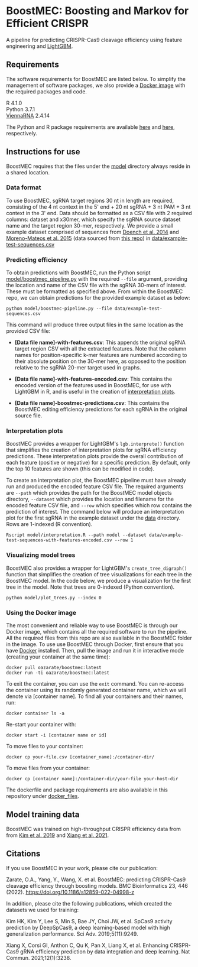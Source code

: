 # BoostMEC: Boosting and Markov for Efficient CRISPR
  
A pipeline for predicting CRISPR-Cas9 cleavage efficiency using feature engineering and [LightGBM](https://lightgbm.readthedocs.io/).

## Requirements
  
The software requirements for BoostMEC are listed below. To simplify the management of software packages, we also provide a [Docker image](#using-the-docker-image) with the required packages and code.

R 4.1.0  
Python 3.7.1  
[ViennaRNA](https://www.tbi.univie.ac.at/RNA/) 2.4.14

The Python and R package requirements are available [here](docker_files/requirements.txt) and [here](docker_files/requirements.r), respectively.

## Instructions for use

BoostMEC requires that the files under the [model](model) directory always reside in a shared location.

### Data format
To use BoostMEC, sgRNA target regions 30 nt in length are required, consisting of the 4 nt context in the 5' end + 20 nt sgRNA + 3 nt PAM + 3 nt context in the 3' end. Data should be formatted as a CSV file with 2 required columns: dataset and x30mer, which specify the sgRNA source dataset name and the target region 30-mer, respectively. We provide a small example dataset comprised of sequences from [Doench et al. 2014](https://www.nature.com/articles/nbt.3026) and [Moreno-Mateos et al. 2015](https://www.nature.com/articles/nmeth.3543) (data sourced from [this repo](https://github.com/maximilianh/crisporPaper)) in [data/example-test-sequences.csv](data/example-test-sequences.csv)

### Predicting efficiency
To obtain predictions with BoostMEC, run the Python script [model/boostmec_pipeline.py](model/boostmec-pipeline.py) with the required `--file` argument, providing the location and name of the CSV file with the sgRNA 30-mers of interest. These must be formatted as specified above. From within the BoostMEC repo, we can obtain predictions for the provided example dataset as below:

```console
python model/boostmec-pipeline.py --file data/example-test-sequences.csv
```
This command will produce three output files in the same location as the provided CSV file:
  
* __\[Data file name\]-with-features.csv__: This appends the original sgRNA target region CSV with all the extracted features. Note that the column names for position-specific k-mer features are numbered according to their absolute position on the 30-mer here, as opposed to the position relative to the sgRNA 20-mer target used in graphs.

* __\[Data file name\]-with-features-encoded.csv__: This contains the encoded version of the features used in BoostMEC, for use with LightGBM in R, and is useful in the creation of [interpretation plots](#interpretation-plots).

* __\[Data file name\]-boostmec-predictions.csv__: This contains the BoostMEC editing efficiency predictions for each sgRNA in the original source file.

### Interpretation plots
  
BoostMEC provides a wrapper for LightGBM's `lgb.interprete()` function that simplifies the creation of interpretation plots for sgRNA efficiency predictions. These interpretation plots provide the overall contribution of each feature (positive or negative) for a specific prediction. By default, only the top 10 features are shown (this can be modified in code).
  
To create an interpretation plot, the BoostMEC pipeline must have already run and produced the encoded feature CSV file. The required arguments are `--path` which provides the path for the BoostMEC model objects directory, `--dataset` which provides the location and filename for the encoded feature CSV file, and `--row` which specifies which row contains the prediction of interest. The command below will produce an interpretation plot for the first sgRNA in the example dataset under the [data](data) directory. Rows are 1-indexed (R convention).

```console
Rscript model/interpretation.R --path model --dataset data/example-test-sequences-with-features-encoded.csv --row 1
```

### Visualizing model trees
  
BoostMEC also provides a wrapper for LightGBM's `create_tree_digraph()` function that simplifies the creation of tree visualizations for each tree in the BoostMEC model. In the code below, we produce a visualization for the first tree in the model. Note that trees are 0-indexed (Python convention).

```console
python model/plot_trees.py --index 0
```

### Using the Docker image
  
The most convenient and reliable way to use BoostMEC is through our Docker image, which contains all the required software to run the pipeline. All the required files from this repo are also available in the BoostMEC folder in the image. To use use BoostMEC through Docker, first ensure that you have [Docker](https://www.docker.com/) installed. Then, pull the image and run it in interactive mode (creating your container at the same time):

```console
docker pull oazarate/boostmec:latest
docker run -ti oazarate/boostmec:latest
``` 

To exit the container, you can use the `exit` command. You can re-access the container using its randomly generated container name, which we will denote via [container name]. To find all your containers and their names, run:

```console
docker container ls -a
```
Re-start your container with:

```console
docker start -i [container name or id]
```

To move files to your container:

```console
docker cp your-file.csv [container_name]:/container-dir/
```

To move files from your container:

```console
docker cp [container name]:/container-dir/your-file your-host-dir
```

The dockerfile and package requirements are also available in this repository under [docker_files](docker_files).

## Model training data
  
BoostMEC was trained on high-throughput CRISPR efficiency data from from [Kim et al. 2019](https://www.science.org/doi/10.1126/sciadv.aax9249) and [Xiang et al. 2021](https://www.nature.com/articles/s41467-021-23576-0).

## Citations

If you use BoostMEC in your work, please cite our publication:

Zarate, O.A., Yang, Y., Wang, X. et al. BoostMEC: predicting CRISPR-Cas9 cleavage efficiency through boosting models. BMC Bioinformatics 23, 446 (2022). https://doi.org/10.1186/s12859-022-04998-z

In addition, please cite the following publications, which created the datasets we used for training:

Kim HK, Kim Y, Lee S, Min S, Bae JY, Choi JW, et al. SpCas9 activity prediction by DeepSpCas9, a deep learning-based model with high generalization performance. Sci Adv. 2019;5(11):9249.

Xiang X, Corsi GI, Anthon C, Qu K, Pan X, Liang X, et al. Enhancing CRISPR-Cas9 gRNA efficiency prediction by data integration and deep learning. Nat Commun. 2021;12(1):3238.